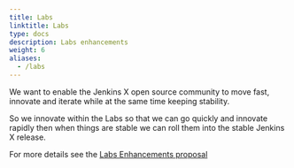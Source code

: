 ```yaml
---
title: Labs
linktitle: Labs
type: docs
description: Labs enhancements
weight: 6
aliases:
  - /labs
---
```


We want to enable the Jenkins X open source community to move fast, innovate and iterate while at the same time keeping stability.

So we innovate within the Labs so that we can go quickly and innovate rapidly then when things are stable we can roll them into the stable Jenkins X release.

For more details see the [Labs Enhancements proposal](https://github.com/rawlingsj/enhancements/blob/master/proposals/labs/README.md)

